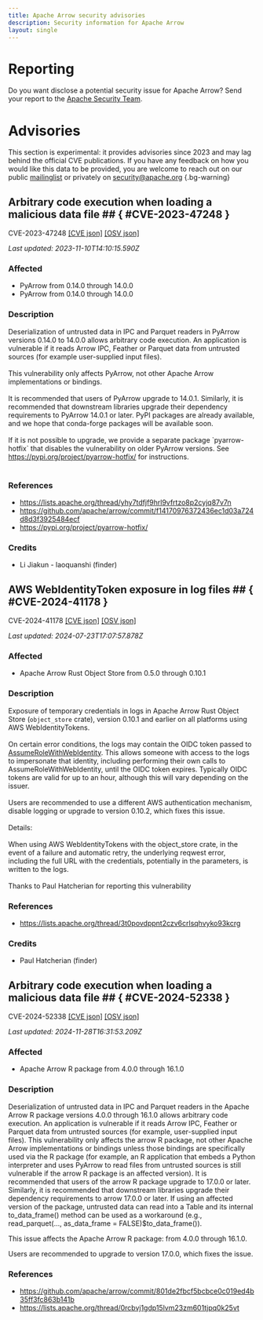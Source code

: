 ```yaml
---
title: Apache Arrow security advisories
description: Security information for Apache Arrow
layout: single
---
```


# Reporting

Do you want disclose a potential security issue for Apache Arrow? Send your report to the [Apache Security Team](mailto:security@apache.org).

# Advisories

This section is experimental: it provides advisories since 2023 and may lag behind the official CVE publications. If you have any feedback on how you would like this data to be provided, you are welcome to reach out on our public [mailinglist](/mailinglist) or privately on [security@apache.org](mailto:security@apache.org)
{.bg-warning}

## Arbitrary code execution when loading a malicious data file ## { #CVE-2023-47248 }

CVE-2023-47248 [\[CVE json\]](./CVE-2023-47248.cve.json) [\[OSV json\]](./CVE-2023-47248.osv.json)



_Last updated: 2023-11-10T14:10:15.590Z_

### Affected

* PyArrow from 0.14.0 through 14.0.0
* PyArrow from 0.14.0 through 14.0.0


### Description

<div>Deserialization of untrusted data in IPC and Parquet readers in PyArrow versions 0.14.0 to 14.0.0 allows arbitrary code execution. An application is vulnerable if it reads Arrow IPC, Feather or Parquet data from untrusted sources (for example user-supplied input files).</div><div><br></div><div>This vulnerability only affects PyArrow, not other Apache Arrow implementations or bindings.<br></div><div><br></div><div>It is recommended that users of PyArrow upgrade to 14.0.1. Similarly, it is recommended that downstream libraries upgrade their dependency requirements to PyArrow 14.0.1 or later. PyPI packages are already available, and we hope that conda-forge packages will be available soon.<br></div><div><br></div><div>If it is not possible to upgrade, we provide a separate package `pyarrow-hotfix` that disables the vulnerability on older PyArrow versions. See <a target="_blank" rel="nofollow" href="https://pypi.org/project/pyarrow-hotfix/">https://pypi.org/project/pyarrow-hotfix/</a> for instructions.<br></div><div><br></div>

### References
* https://lists.apache.org/thread/yhy7tdfjf9hrl9vfrtzo8p2cyjq87v7n
* https://github.com/apache/arrow/commit/f14170976372436ec1d03a724d8d3f3925484ecf
* https://pypi.org/project/pyarrow-hotfix/


### Credits
* Li Jiakun - laoquanshi (finder)


## AWS WebIdentityToken exposure in log files ## { #CVE-2024-41178 }

CVE-2024-41178 [\[CVE json\]](./CVE-2024-41178.cve.json) [\[OSV json\]](./CVE-2024-41178.osv.json)



_Last updated: 2024-07-23T17:07:57.878Z_

### Affected

* Apache Arrow Rust Object Store from 0.5.0 through 0.10.1


### Description

Exposure of temporary credentials in logs&nbsp;in Apache Arrow Rust Object Store (`object_store` crate), version 0.10.1 and earlier on all platforms using AWS WebIdentityTokens.&nbsp;<br><br>On certain error conditions, the logs may contain the OIDC token passed to <a target="_blank" rel="nofollow" href="https://docs.aws.amazon.com/STS/latest/APIReference/API_AssumeRoleWithWebIdentity.html">AssumeRoleWithWebIdentity</a>. This allows someone with access to the logs to impersonate that identity, including performing their own calls to AssumeRoleWithWebIdentity, until the OIDC token expires. Typically OIDC tokens are valid for up to an hour, although this will vary depending on the issuer.<br><br>Users are recommended to use a different AWS authentication mechanism, disable logging or upgrade to version 0.10.2, which fixes this issue.<br><br>Details:<br><span style="background-color: var(--wht);"><br>When using AWS WebIdentityTokens with the object_store crate, in the event of a failure and automatic retry, </span><span style="background-color: var(--wht);">the underlying reqwest error, including the full URL with the credentials, potentially in the parameters, is written to the logs.&nbsp;<br></span><br>Thanks to <span style="background-color: rgb(255, 255, 255);">Paul&nbsp;</span>Hatcherian for reporting this vulnerability

### References
* https://lists.apache.org/thread/3t0povdppnt2czv6crlsqhvyko93kcrg


### Credits
* Paul Hatcherian (finder)


## Arbitrary code execution when loading a malicious data file ## { #CVE-2024-52338 }

CVE-2024-52338 [\[CVE json\]](./CVE-2024-52338.cve.json) [\[OSV json\]](./CVE-2024-52338.osv.json)



_Last updated: 2024-11-28T16:31:53.209Z_

### Affected

* Apache Arrow R package from 4.0.0 through 16.1.0


### Description

<p>Deserialization of untrusted data in IPC and Parquet readers in the Apache Arrow R package versions&nbsp;4.0.0 through 16.1.0 allows arbitrary code execution. An application is vulnerable if it 
reads Arrow IPC, Feather or Parquet data from untrusted sources (for 
example, user-supplied input files). This vulnerability only affects the arrow R package, not other Apache Arrow 
implementations or bindings unless those bindings are specifically used via the R package (for example, an R application that embeds a Python interpreter and uses PyArrow to read files from untrusted sources is still vulnerable if the arrow R package is an affected version). It is recommended that users of the arrow R package upgrade to 17.0.0 or later. Similarly, it
 is recommended that downstream libraries upgrade their dependency 
requirements to arrow 17.0.0 or later. If using an affected
version of the package, untrusted data can read into a Table and its internal to_data_frame() method can be used as a workaround (e.g., read_parquet(..., as_data_frame = FALSE)$to_data_frame()).<br></p><p>This issue affects the Apache Arrow R package: from 4.0.0 through 16.1.0.<br></p><p>Users are recommended to upgrade to version 17.0.0, which fixes the issue.</p>

### References
* https://github.com/apache/arrow/commit/801de2fbcf5bcbce0c019ed4b35ff3fc863b141b
* https://lists.apache.org/thread/0rcbvj1gdp15lvm23zm601tjpq0k25vt
